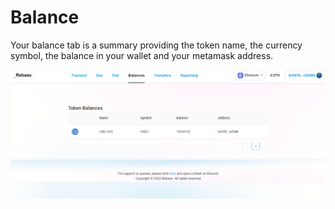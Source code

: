 # Balance

Your balance tab is a summary providing the token name, the currency symbol,  the balance in your wallet and your metamask address.

![](<../.gitbook/assets/image (36).png>)

